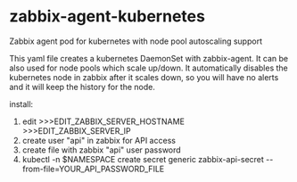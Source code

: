 # zabbix-agent-kubernetes
Zabbix agent pod for kubernetes with node pool autoscaling support

This yaml file creates a kubernetes DaemonSet with zabbix-agent. It can be also used for node pools which scale up/down. It automatically disables the kubernetes node in zabbix after it scales down, so you will have no alerts and it will keep the history for the node.

install: 

  1. edit 
    >>>EDIT_ZABBIX_SERVER_HOSTNAME
    >>>EDIT_ZABBIX_SERVER_IP
  2. create user "api" in zabbix for API access
  3. create file with zabbix "api" user password
  4. kubectl -n $NAMESPACE create secret generic zabbix-api-secret --from-file=YOUR_API_PASSWORD_FILE
